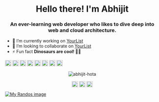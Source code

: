 <h1 align="center">Hello there! I'm Abhijit</h1>
<h3 align="center">An ever-learning web developer who likes to dive deep into web and cloud architecture.</h3>

- 🔭 I’m currently working on [YourList](https://github.com/abhijit-hota/YourList)
- 👯 I’m looking to collaborate on [YourList](https://github.com/abhijit-hota/YourList)
- ⚡ Fun fact **Dinosaurs are cool! 🐱‍🐉**

<p align="left"><img src="https://konpa.github.io/devicon/devicon.git/icons/react/react-original-wordmark.svg" alt="react" width="20" height="20"/> <img src="https://konpa.github.io/devicon/devicon.git/icons/c/c-original.svg" alt="c" width="20" height="20"/> <img src="https://konpa.github.io/devicon/devicon.git/icons/cplusplus/cplusplus-original.svg" alt="cplusplus" width="20" height="20"/> <img src="https://konpa.github.io/devicon/devicon.git/icons/css3/css3-original-wordmark.svg" alt="css3" width="20" height="20"/> <img src="https://konpa.github.io/devicon/devicon.git/icons/html5/html5-original-wordmark.svg" alt="html5" width="20" height="20"/> <img src="https://konpa.github.io/devicon/devicon.git/icons/javascript/javascript-original.svg" alt="javascript" width="20" height="20"/> <img src="https://konpa.github.io/devicon/devicon.git/icons/mongodb/mongodb-original-wordmark.svg" alt="mongodb" width="20" height="20"/> <img src="https://konpa.github.io/devicon/devicon.git/icons/nodejs/nodejs-original-wordmark.svg" alt="nodejs" width="20" height="20"/></p><p align="center"> <img src="https://github-readme-stats.vercel.app/api?username=abhijit-hota&show_icons=true" alt="abhijit-hota" /> </p>

<p align="center">
<a href="https://codepen.io/xdboy018" target="blank"><img align="center" src="https://cdn.jsdelivr.net/npm/simple-icons@3.0.1/icons/codepen.svg" alt="xdboy018" height="20" width="20" /></a>
<a href="https://dev.to/kretaceous" target="blank"><img align="center" src="https://cdn.jsdelivr.net/npm/simple-icons@3.0.1/icons/dev-dot-to.svg" alt="kretaceous" height="20" width="20" /></a>
<a href="https://linkedin.com/in/abhijit-hota-a57050197" target="blank"><img align="center" src="https://cdn.jsdelivr.net/npm/simple-icons@3.0.1/icons/linkedin.svg" alt="abhijit-hota-a57050197" height="20" width="20" /></a>
</p>

[![My Randos image](https://randos.online/u/abhijit-hota)](https://randos.online/u/abhijit-hota/next)
